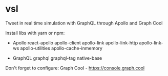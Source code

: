 # vsl
Tweet in real time simulation with GraphQL through Apollo and Graph Cool

Install libs with yarn or npm:

- Apollo
react-apollo 
apollo-client 
apollo-link
apollo-link-http
apollo-link-ws
apollo-utilities
apollo-cache-inmemory

- GraphQL
graphql
graphql-tag
native-base

Don't forget to configure:
Graph Cool - https://console.graph.cool

